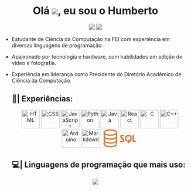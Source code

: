 <h1 align="center">Olá  <img src="https://media.giphy.com/media/hvRJCLFzcasrR4ia7z/giphy.gif" width="30px"/>, eu sou o Humberto </h1>

<div align = "center">
  <a href = "mailto:humbertopellegrini007@gmail.com"><img src="https://img.shields.io/badge/-Gmail-%23333?style=for-the-badge&logo=gmail&logoColor=white" target="_blank"></a>
  <a href="https://www.linkedin.com/in/humberto-pellegrini-feiano?utm_source=share&utm_campaign=share_via&utm_content=profile&utm_medium=android_app" target="_blank"><img src="https://img.shields.io/badge/-LinkedIn-%230077B5?style=for-the-badge&logo=linkedin&logoColor=white" target="_blank"></a> 
</div>

- Estudante de Ciência da Computação na FEI com experiência em diversas linguagens de programação. 
- Apaixonado por tecnologia e hardware, com habilidades em edição de vídeo e fotografia. 
- Experiência em liderança como Presidente do Diretório Acadêmico de Ciência da Computação.

  ## 👾| Experiências:

  <div align = "center">
    <img width=50px height=50px src="https://cdn.jsdelivr.net/gh/devicons/devicon@latest/icons/html5/html5-original.svg" title="HTML"/>
    <img width=50px height=50px src="https://cdn.jsdelivr.net/gh/devicons/devicon@latest/icons/css3/css3-original.svg" title="CSS"/>
    <img width=50px height=50px src="https://cdn.jsdelivr.net/gh/devicons/devicon@latest/icons/javascript/javascript-original.svg" title="JavaScript"/>
    <img width=50px height=50px src="https://cdn.jsdelivr.net/gh/devicons/devicon@latest/icons/python/python-original.svg" title="Python"/>
    <img width=50px height=50px src="https://cdn.jsdelivr.net/gh/devicons/devicon@latest/icons/java/java-original.svg" title="Java"/>
    <img width=50px height=50px src="https://cdn.jsdelivr.net/gh/devicons/devicon@latest/icons/react/react-original.svg" title="React"/>
    <img width=50px height=50px src="https://cdn.jsdelivr.net/gh/devicons/devicon@latest/icons/c/c-original.svg" title="C"/>
    <img width=50px height=50px src="https://cdn.jsdelivr.net/gh/devicons/devicon@latest/icons/cplusplus/cplusplus-original.svg" title="C++"/>
    <img width=50px height=50px src="https://cdn.jsdelivr.net/gh/devicons/devicon@latest/icons/arduino/arduino-original.svg" title="Arduino"/>
    <img width=50px height=50px src="https://cdn.jsdelivr.net/gh/devicons/devicon@latest/icons/markdown/markdown-original.svg" title="Markdown"/>
    <img width=100px height=50px src="img/sql.png" title="SQL"/>
  </div>

  ## 💻| Linguagens de programação que mais uso:
<div align = "center">
<img height="185em" src="https://github-readme-stats.vercel.app/api/top-langs/?username=Humbertin07&layout=donut&title_color=eee3ee&text_color=eee3ee&icon_color=73007e&bg_color=FF0000,CC0000,990000,660000,330000,000000&locale=pt-br&hide_border=true&hide_title=true">
</div>
